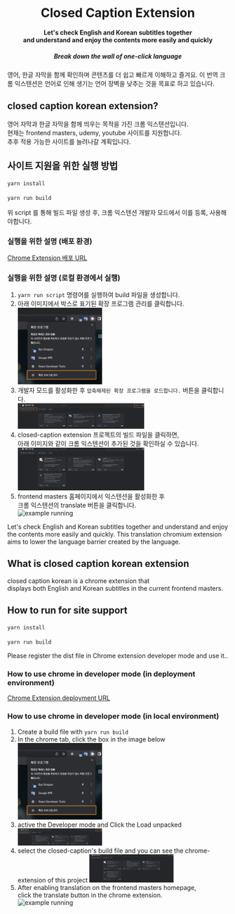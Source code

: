 <div align="center">
   <h1>Closed Caption Extension</h1>
   <strong>Let's check English and Korean subtitles together<br /> and understand and enjoy the contents more easily and quickly</strong>
   <h5>Break down the wall of one-click language</h5>
</div>

영어, 한글 자막을 함께 확인하며 콘텐츠를 더 쉽고 빠르게 이해하고 즐겨요.
이 번역 크롬 익스텐션은 언어로 인해 생기는 언어 장벽을 낮추는 것을 목표로 하고 있습니다.

## closed caption korean extension?

영어 자막과 한글 자막을 함께 띄우는 목적을 가진 크롬 익스텐션입니다.<br />
현재는 frontend masters, udemy, youtube 사이트를 지원합니다.<br />
추후 적용 가능한 사이트를 늘려나갈 계획입니다.

## 사이트 지원을 위한 실행 방법

```bash
yarn install

yarn run build
```

위 script 를 통해 빌드 파일 생성 후, 크롬 익스텐션 개발자 모드에서 이를 등록, 사용해야합니다.<br />

### 실행을 위한 설명 (배포 환경)

[Chrome Extension 배포 URL](https://chrome.google.com/webstore/detail/closed-caption-korean/pjfhdffkbjfneojiamjnooaagomkimde?hl=ko)

### 실행을 위한 설명 (로컬 환경에서 실행)

1. `yarn run script` 명령어를 실행하여 build 파일을 생성합니다.
2. 아래 이미지에서 박스로 표기된 확장 프로그램 관리를 클릭합니다.<br />
   <img width="40%" alt="chrome tab" src="./public/assets/readme/chrome-tab.png" />
3. 개발자 모드를 활성화한 후 `압축해제된 확장 프로그램을 로드합니다.` 버튼을 클릭합니다.<br />
   <img width="60%" alt="chrome development" src="./public/assets/readme/chrome-development.png" />
4. closed-caption extension 프로젝트의 빌드 파일을 클릭하면,<br />
   아래 이미지와 같이 크롬 익스텐션이 추가된 것을 확인하실 수 있습니다.
   <img width="60%" alt="added closed caption" src="./public/assets/readme/added-closed-caption.png" />
5. frontend masters 홈페이지에서 익스텐션을 활성화한 후 <br />
   크롬 익스텐션의 translate 버튼을 클릭합니다.<br />
   <img width="50%" alt="example running" src="./public/assets/readme/example-running.gif" />

Let's check English and Korean subtitles together and understand and enjoy the contents more easily and quickly.
This translation chromium extension aims to lower the language barrier created by the language.

## What is closed caption korean extension

closed caption korean is a chrome extension that<br />
displays both English and Korean subtitles in the current frontend masters.

## How to run for site support

```bash
yarn install

yarn run build
```

Please register the dist file in Chrome extension developer mode and use it..<br />

### How to use chrome in developer mode (in deployment environment)

[Chrome Extension deployment URL](https://chrome.google.com/webstore/detail/closed-caption-korean/pjfhdffkbjfneojiamjnooaagomkimde?hl=ko)

### How to use chrome in developer mode (in local environment)

1. Create a build file with `yarn run build`
2. In the chrome tab, click the box in the image below<br />
   <img width="40%" alt="chrome tab" src="./public/assets/readme/chrome-tab.png" />
3. active the Developer mode and Click the Load unpacked<br />
   <img width="40%" alt="chrome development" src="./public/assets/readme/chrome-development.png" />
4. select the closed-caption's build file and you can see the chrome-extension of this project
   <img width="40%" alt="added closed caption" src="./public/assets/readme/added-closed-caption.png" />
5. After enabling translation on the frontend masters homepage, <br />
   click the translate button in the chrome extension.<br />
   <img width="40%" alt="example running" src="./public/assets/readme/example-running.gif" />
